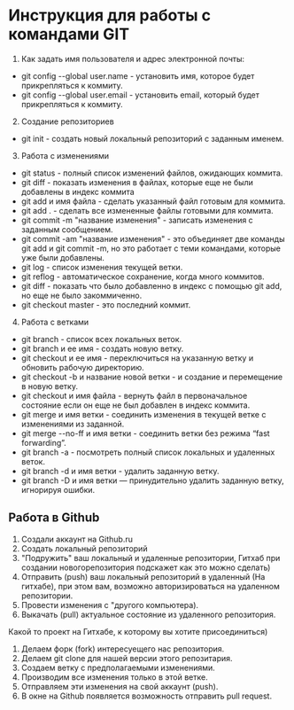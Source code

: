 # Инструкция для работы с командами GIT

1. Как задать имя пользователя и адрес электронной почты:
* git config --global user.name  - установить имя, которое будет прикрепляться к коммиту.
* git config --global user.email - установить email, который будет прикрепляться к коммиту.

2. Создание репозиториев
* git init - создать новый локальный репозиторий с заданным именем.

3. Работа с изменениями
* git status - полный список изменений файлов, ожидающих коммита.
* git diff - показать изменения в файлах, которые еще не были добавлены в индекс коммита
* git add и имя файла - сделать указанный файл готовым для коммита.
* git add . - сделать все измененные файлы готовыми для коммита.
* git commit -m "название изменения" - записать изменения с заданным сообщением.
* git commit -аm "название изменения" - это объединяет две команды git add и git commit -m, но это работает с теми командами, которые уже были добавлены.
* git log - список изменения текущей ветки.
* git reflog - автоматическое сохранение, когда много коммитов.
* git diff - показать что было добавленно в индекс с помощью git add, но еще не было закоммиченно.
* git checkout master - это последний коммит.

4. Работа с ветками
* git branch - список всех локальных веток.
* git branch и ее имя - создать новую ветку.
* git checkout и ее имя - переключиться на указанную ветку и обновить рабочую директорию.
* git checkout -b и название новой ветки - и создание и перемещение в новую ветку.
* git checkout и имя файла - вернуть файл в первоначальное состояние если он еще не был добавлен в индекс коммита.
* git merge и имя ветки - соединить изменения в текущей ветке с изменениями из заданной.
* git merge --no-ff и имя ветки - соединить ветки без режима “fast forwarding”.
* git branch -a - посмотреть полный список локальных и удаленных веток.
* git branch -d и имя ветки - удалить заданную ветку.
* git branch -D и имя ветки — принудительно удалить заданную ветку, игнорируя ошибки.


## Работа в Github
1. Создали аккаунт на Github.ru
2. Создать локальный репозиторий
3. "Подружить" ваш локальный и удаленные репозитории, Гитхаб при создании новогорепозитория подскажет как это можно сделать)
4. Отправить (push) ваш локальный репозиторий в удаленный (На гитхабе), при этом вам, возможно авторизироваться на удаленном репозитории.
5. Провести изменения с "другого компьютера).
6. Выкачать (pull) актуальное состояние из удаленного репозитория.

Какой то проект на Гитхабе, к которому вы хотите присоединиться)
1. Делаем форк (fork) интересуещего нас репозитория.
2. Делаем git clone для нашей версии этого репозитария.
3. Создаем ветку с предполагаемыми изменениями.
4. Производим все изменения только в этой ветке.
5. Отправляем эти изменения на свой аккаунт (push).
6. В окне на Github появляется возможность отправить pull request.